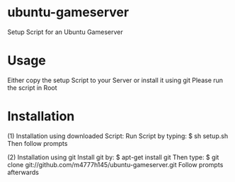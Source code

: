 # ubuntu-gameserver
Setup Script for an Ubuntu Gameserver

# Usage
Either copy the setup Script to your Server or install it using git
Please run the script in Root

# Installation
(1) Installation using downloaded Script:
Run Script by typing:
  $ sh setup.sh
Then follow prompts

(2) Installation using git
Install git by:
  $ apt-get install git
Then type:
  $ git clone git://github.com/m4777h145/ubuntu-gameserver.git
Follow prompts afterwards
